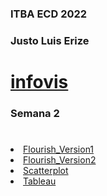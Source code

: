 
<!DOCTYPE html>
<html>
<head>
  <meta charset="utf-8">
  <meta name="viewport" content="width=device-width">
  <meta property="og:title" content="Semana 2" />
  <title>ECD</title>
</head>
<body>
 <h3 id="curso">ITBA ECD 2022</h3>    
  <h3 id="alumno">Justo Luis Erize</h3> 
  <h1><a href="https://jpcasal.github.io/infovis/">infovis</a></h1>
      
 <h3 id="week44">Semana 2</h3>
<h1></h1>
  <li><a href="https://justoerize1997.github.io/infovis/S2/Flourish.html">Flourish_Version1</a></li>
  <li><a href="https://justoerize1997.github.io/infovis/S2/Flourish1.html">Flourish_Version2</a></li>
  <li><a href="https://justoerize1997.github.io/infovis/S2/Scatterplot.html"">Scatterplot</a></li>
  <li><a href="https://justoerize1997.github.io/infovis/S2/Tableau.html"">Tableau</a></li>

